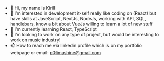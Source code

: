 - 👋 Hi, my name is Kirill
- 👀 I’m interested in development it-self really like coding on (React) but have skills at JaveScript, NextJs, NodeJs, working with API, SQL, handlebars, know a bit about VueJs willing to learn a lot of new stuff
- 🌱 I’m currently learning React, TypeScript
- 💞️ I’m looking to work on any type of project, but would be interesting to work on music industry!
- 📫 How to reach me via linkedin profile which is on my portfolio webpage or email: p0limashine@gmail.com

<!---
0mb1/0mb1 is a ✨ special ✨ repository because its `README.md` (this file) appears on your GitHub profile.
You can click the Preview link to take a look at your changes.
--->
